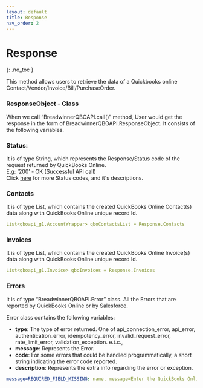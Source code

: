 ```yaml
---
layout: default
title: Response
nav_order: 2
---
```


# Response
{: .no_toc }

This method allows users to retrieve the data of a Quickbooks online Contact/Vendor/Invoice/Bill/PurchaseOrder.


### ResponseObject - Class
When we call “BreadwinnerQBOAPI.call()” method, User would get the response in the form of BreadwinnerQBOAPI.ResponseObject. It consists of the following variables.<br/>

### Status: 
It is of type String, which represents the Response/Status code of the request returned by QuickBooks Online. <br/>
E.g: ‘200’ - OK (Successful API call) <br/>
Click [here](https://developer.qbo.com/documentation/api/http-response-codes) for more Status codes, and it's descriptions.

### Contacts
It is of type List<AccountWrapper>, which contains the created QuickBooks Online Contact(s) data along with QuickBooks Online unique record Id.<br/> 
```yaml
List<qboapi_g1.AccountWrapper> qboContactsList = Response.Contacts
```

### Invoices
It is of type List<Invoice>, which contains the created QuickBooks Online Invoice(s) data along with QuickBooks Online unique record Id.<br/>
```yaml
List<qboapi_g1.Invoice> qboInvoices = Response.Invoices
```

### Errors
It is of type “BreadwinnerQBOAPI.Error” class. All the Errors that are reported by QuickBooks Online or by Salesforce.

Error class contains the following variables:
<ul>
<li><b>type</b>: The type of error returned. One of api_connection_error, api_error, authentication_error, idempotency_error, invalid_request_error, rate_limit_error, validation_exception. e.t.c.,</li>
<li><b>message</b>: Represents the Error.</li>
<li><b>code</b>: For some errors that could be handled programmatically, a short string indicating the error code reported.</li>
<li><b>description</b>: Represents the extra info regarding the error or exception.</li>
</ul>

```yaml
message=REQUIRED_FIELD_MISSING: name, message=Enter the QuickBooks Online customer name. param=qboContacts[0].name
```